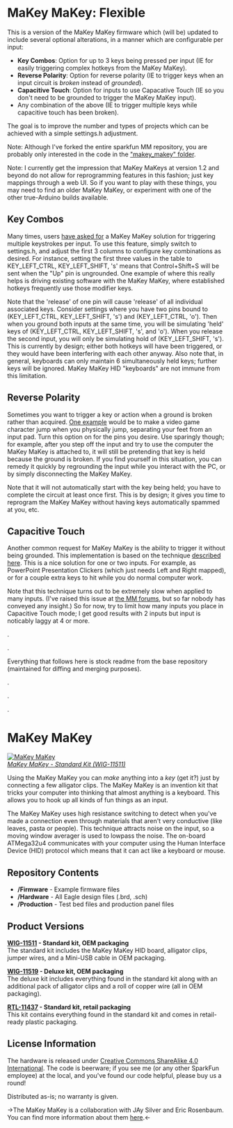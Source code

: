 MaKey MaKey: Flexible
=====================

This is a version of the MaKey MaKey firmware which (will be) updated to include several optional alterations, in a manner which are configurable per input:
* __Key Combos__: Option for up to 3 keys being pressed per input (IE for easily triggering complex hotkeys from the MaKey MaKey).
* __Reverse Polarity__: Option for reverse polarity (IE to trigger keys when an input circuit is _broken_ instead of _grounded_).
* __Capacitive Touch__: Option for inputs to use Capacative Touch (IE so you don't need to be grounded to trigger the MaKey MaKey input).
* Any combination of the above (IE to trigger multiple keys while capacitive touch has been broken).

The goal is to improve the number and types of projects which can be achieved with a simple settings.h adjustment.

Note: Although I've forked the entire sparkfun MM repository, you are probably only interested in the code in the ["makey_makey" folder](./firmware/Arduino/makey_makey).

Note: I currently get the impression that MaKey MaKeys at version 1.2 and beyond do not allow for reprogramming features in this fashion; just key mappings through a web UI.
So if you want to play with these things, you may need to find an older MaKey MaKey, or experiment with one of the other true-Arduino builds available.

## Key Combos

Many times, users [have asked for](http://www.makeymakey.com/forums/index.php?topic=5621.0) a MaKey MaKey solution for triggering multiple keystrokes per input.
To use this feature, simply switch to settings.h, and adjust the first 3 columns to configure key combinations as desired.
For instance, setting the first three values in the table to KEY_LEFT_CTRL, KEY_LEFT_SHIFT, 's' means that Control+Shift+S will be sent when the "Up" pin is ungrounded.
One example of where this really helps is driving existing software with the MaKey MaKey, where established hotkeys frequently use those modifier keys.

Note that the 'release' of one pin will cause 'release' of all individual associated keys.
Consider settings where you have two pins bound to (KEY_LEFT_CTRL, KEY_LEFT_SHIFT, 's') and (KEY_LEFT_CTRL, 'o').
Then when you ground both inputs at the same time, you will be simulating 'held' keys of (KEY_LEFT_CTRL, KEY_LEFT_SHIFT, 's', and 'o').
When you release the second input, you will only be simulating hold of (KEY_LEFT_SHIFT, 's'). This is currently by design; either both hotkeys will have been triggered, or they would have been interfering with each other anyway. Also note that, in general, keyboards can only maintain 6 simultaneously held keys; further keys will be ignored. MaKey MaKey HID "keyboards" are not immune from this limitation.

## Reverse Polarity

Sometimes you want to trigger a key or action when a ground is broken rather than acquired.
[One example](http://www.makeymakey.com/forums/index.php?topic=1282.0) would be to make a video game character jump when you physically jump, separating your feet from an input pad.
Turn this option on for the pins you desire.
Use sparingly though; for example, after you step off the input and try to use the computer the MaKey MaKey is attached to, it will still be pretending that key is held because the ground is broken.
If you find yourself in this situation, you can remedy it quickly by regrounding the input while you interact with the PC, or by simply disconnecting the MaKey MaKey.

Note that it will not automatically start with the key being held; you have to complete the circuit at least once first.
This is by design; it gives you time to reprogram the MaKey MaKey without having keys automatically spammed at you, etc.

## Capacitive Touch

Another common request for MaKey MaKey is the ability to trigger it without being grounded.
This implementation is based on the technique [described here](http://playground.arduino.cc/Code/CapacitiveSensor).
This is a nice solution for one or two inputs. For example, as PowerPoint Presentation Clickers (which just needs Left and Right mapped), or for a couple extra keys to hit while you do normal computer work.

Note that this technique turns out to be extremely slow when applied to many inputs.
(I've raised this issue at [the MM forums](http://www.makeymakey.com/forums/index.php?topic=15304.msg17317#msg17317), but so far nobody has conveyed any insight.)
So for now, try to limit how many inputs you place in Capacitive Touch mode; I get good results with 2 inputs but input is noticably laggy at 4 or more.

.

.

Everything that follows here is stock readme from the base repository (maintained for diffing and merging purposes).

.

.

.

MaKey MaKey
===========

[![MaKey MaKey](https://dlnmh9ip6v2uc.cloudfront.net/images/products/1/1/5/1/1/11511-01b_medium.jpg)  
*MaKey MaKey - Standard Kit (WIG-11511)*](https://www.sparkfun.com/products/11511)

Using the MaKey MaKey you can *make* anything into a *key* (get it?) just by connecting a few alligator clips. The MaKey MaKey is an invention kit that tricks your computer into thinking that almost anything is a keyboard. This allows you to hook up all kinds of fun things as an input.

The MaKey MaKey uses high resistance switching to detect when you've made a connection even through materials that aren't very conductive (like leaves, pasta or people). This technique attracts noise on the input, so a moving window averager is used to lowpass the noise. The on-board ATMega32u4 communicates with your computer using the Human Interface Device (HID) protocol which means that it can act like a keyboard or mouse.

Repository Contents
-------------------
* **/Firmware** - Example firmware files
* **/Hardware** - All Eagle design files (.brd, .sch)
* **/Production** - Test bed files and production panel files

Product Versions
----------------

**[WIG-11511](https://www.sparkfun.com/products/11511) - Standard kit, OEM packaging**  
The standard kit includes the MaKey MaKey HID board, alligator clips, jumper wires, and a Mini-USB cable in OEM packaging.

**[WIG-11519](https://www.sparkfun.com/products/11519) - Deluxe kit, OEM packaging**  
The deluxe kit includes everything found in the standard kit along with an additional pack of alligator clips and a roll of copper wire (all in OEM packaging).

**[RTL-11437](https://www.sparkfun.com/products/11437) - Standard kit, retail packaging**  
This kit contains everything found in the standard kit and comes in retail-ready plastic packaging.

License Information
-------------------
The hardware is released under [Creative Commons ShareAlike 4.0 International](https://creativecommons.org/licenses/by-sa/4.0/).
The code is beerware; if you see me (or any other SparkFun employee) at the local, and you've found our code helpful, please buy us a round!

Distributed as-is; no warranty is given.

->The MaKey MaKey is a collaboration with JAy Silver and Eric Rosenbaum. You can find more information about them [here](http://www.makeymakey.com/).<-
